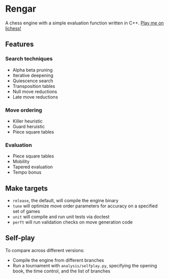 # Rengar
A chess engine with a simple evaluation function written in C++. [Play me on lichess!](https://lichess.org/@/MisterRengar)

## Features

### Search techniques
- Alpha beta pruning
- Iterative deepening
- Quiescence search
- Transposition tables
- Null move reductions
- Late move reductions

### Move ordering
- Killer heuristic
- Guard heruistic
- Piece square tables

### Evaluation
- Piece square tables
- Mobility
- Tapered evaluation
- Tempo bonus

## Make targets
- `release`, the default, will compile the engine binary
- `tune` will optimize move order parameters for accuracy on a specified set of games
- `unit` will compile and run unit tests via doctest
- `perft` will run validation checks on move generation code

## Self-play
To compare across different versions:
- Compile the engine from different branches
- Run a tournament with `analysis/selfplay.py`, specifying the opening book, the time control, and the list of branches
